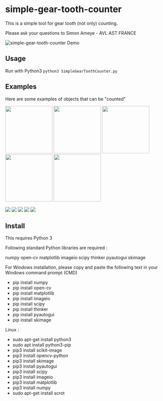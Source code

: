 # simple-gear-tooth-counter

This is a simple tool for gear tooth (not only) counting.

Please ask your questions to Simon Ameye - AVL AST FRANCE

![simple-gear-tooth-counter Demo](demo/1.png)

## Usage
Run with Python3 ```python3 SimpleGearToothCounter.py```

## Examples
Here are some examples of objects that can be "counted"

<p float="left">
  <img src="demo/2.png" height="150" />
  <img src="demo/3.png" height="150" /> 
  <img src="demo/4.png" height="150" />
  <img src="demo/5.png" height="150" />
  <img src="demo/6.png" height="150" />
</p>



<p float="left">
  <img src="demo/2.png"  />
  <img src="demo/3.png"  /> 
  <img src="demo/4.png"  />
  <img src="demo/5.png"  />
  <img src="demo/6.png"  />
</p>


## Install
This requires Python 3

Following standard Python libraries are required :

numpy
open-cv
matplotlib
imageio
scipy
thinker
pyautogui
skimage


For Windows installation, please copy and paste the following text in your Windows command prompt (CMD)

- pip install numpy
- pip install open-cv
- pip install matplotlib
- pip install imageio
- pip install scipy
- pip install thinker
- pip install pyautogui
- pip install skimage

Linux : 
- sudo apt-get install python3
- sudo apt install python3-pip
- pip3 install scikit-image
- pip3 install opencv-python
- pip3 install skimage
- pip3 install pyautogui
- pip3 install scipy
- pip3 install imageio
- pip3 install matplotlib
- pip3 install numpy
- sudo apt-get install scrot
